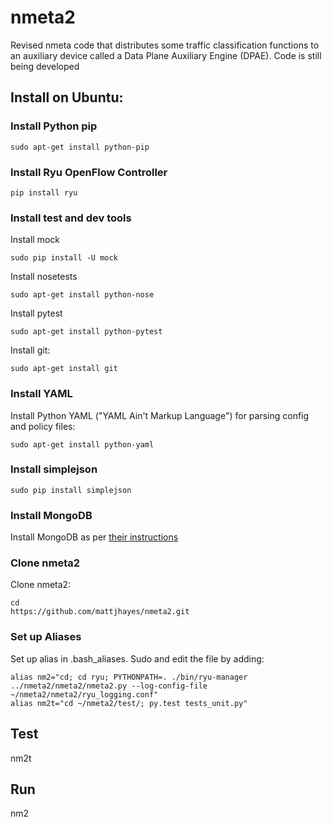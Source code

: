 # nmeta2
Revised nmeta code that distributes some traffic classification functions to an auxiliary device called a Data Plane Auxiliary Engine (DPAE). Code is still being developed

## Install on Ubuntu:

### Install Python pip
```
sudo apt-get install python-pip
```

### Install Ryu OpenFlow Controller
```
pip install ryu
```

### Install test and dev tools
Install mock
```
sudo pip install -U mock
```

Install nosetests
```
sudo apt-get install python-nose
```

Install pytest
```
sudo apt-get install python-pytest
```

Install git:
```
sudo apt-get install git
```

### Install YAML
Install Python YAML ("YAML Ain't Markup Language") for parsing config and policy files:
```
sudo apt-get install python-yaml
```

### Install simplejson
```
sudo pip install simplejson
```

### Install MongoDB
Install MongoDB as per [their instructions](https://docs.mongodb.org/manual/tutorial/install-mongodb-on-ubuntu/)

### Clone nmeta2
Clone nmeta2:
```
cd
https://github.com/mattjhayes/nmeta2.git
```

### Set up Aliases
Set up alias in .bash_aliases. Sudo and edit the file by adding:
```
alias nm2="cd; cd ryu; PYTHONPATH=. ./bin/ryu-manager ../nmeta2/nmeta2/nmeta2.py --log-config-file ~/nmeta2/nmeta2/ryu_logging.conf"
alias nm2t="cd ~/nmeta2/test/; py.test tests_unit.py"
```

## Test
nm2t

## Run
nm2
